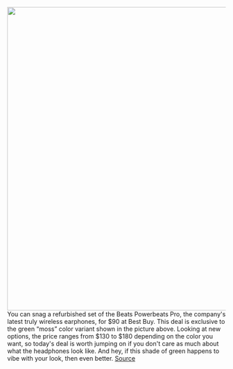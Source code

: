 <img src='https://cdn.vox-cdn.com/thumbor/BwUcgq0zo4EmCnhi_v1PT-KOByk=/0x0:2040x1360/1200x800/filters:focal(831x451:1157x777)/cdn.vox-cdn.com/uploads/chorus_image/image/68592705/cwelch_190402_3343_1618.0.jpg' width='700px' /><br/>
You can snag a refurbished set of the Beats Powerbeats Pro, the company's latest truly wireless earphones, for $90 at Best Buy. This deal is exclusive to the green “moss” color variant shown in the picture above. Looking at new options, the price ranges from $130 to $180 depending on the color you want, so today's deal is worth jumping on if you don't care as much about what the headphones look like. And hey, if this shade of green happens to vibe with your look, then even better.
<a href='https://www.theverge.com/good-deals/2020/12/29/22204401/beats-powerbeats-pro-refurbished-discount-sale-deal-amazon-best-buy-ipad-sandisk-ssd'> Source <a/>